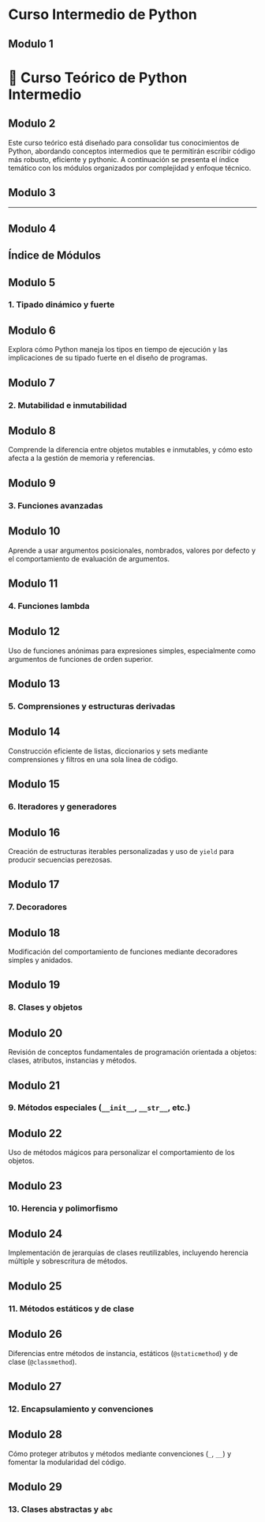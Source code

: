 # Curso Intermedio de Python

## Modulo 1

# 📘 Curso Teórico de Python Intermedio

## Modulo 2

Este curso teórico está diseñado para consolidar tus conocimientos de Python, abordando conceptos intermedios que te permitirán escribir código más robusto, eficiente y pythonic. A continuación se presenta el índice temático con los módulos organizados por complejidad y enfoque técnico.

## Modulo 3

---

## Modulo 4

## Índice de Módulos

## Modulo 5

### 1. Tipado dinámico y fuerte  

## Modulo 6

Explora cómo Python maneja los tipos en tiempo de ejecución y las implicaciones de su tipado fuerte en el diseño de programas.

## Modulo 7

### 2. Mutabilidad e inmutabilidad  

## Modulo 8

Comprende la diferencia entre objetos mutables e inmutables, y cómo esto afecta a la gestión de memoria y referencias.

## Modulo 9

### 3. Funciones avanzadas  

## Modulo 10

Aprende a usar argumentos posicionales, nombrados, valores por defecto y el comportamiento de evaluación de argumentos.

## Modulo 11

### 4. Funciones lambda  

## Modulo 12

Uso de funciones anónimas para expresiones simples, especialmente como argumentos de funciones de orden superior.

## Modulo 13

### 5. Comprensiones y estructuras derivadas  

## Modulo 14

Construcción eficiente de listas, diccionarios y sets mediante comprensiones y filtros en una sola línea de código.

## Modulo 15

### 6. Iteradores y generadores  

## Modulo 16

Creación de estructuras iterables personalizadas y uso de `yield` para producir secuencias perezosas.

## Modulo 17

### 7. Decoradores  

## Modulo 18

Modificación del comportamiento de funciones mediante decoradores simples y anidados.

## Modulo 19

### 8. Clases y objetos  

## Modulo 20

Revisión de conceptos fundamentales de programación orientada a objetos: clases, atributos, instancias y métodos.

## Modulo 21

### 9. Métodos especiales (`__init__`, `__str__`, etc.)  

## Modulo 22

Uso de métodos mágicos para personalizar el comportamiento de los objetos.

## Modulo 23

### 10. Herencia y polimorfismo  

## Modulo 24

Implementación de jerarquías de clases reutilizables, incluyendo herencia múltiple y sobrescritura de métodos.

## Modulo 25

### 11. Métodos estáticos y de clase  

## Modulo 26

Diferencias entre métodos de instancia, estáticos (`@staticmethod`) y de clase (`@classmethod`).

## Modulo 27

### 12. Encapsulamiento y convenciones  

## Modulo 28

Cómo proteger atributos y métodos mediante convenciones (`_`, `__`) y fomentar la modularidad del código.

## Modulo 29

### 13. Clases abstractas y `abc`  
